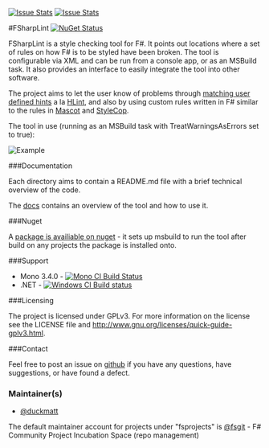 [![Issue Stats](http://issuestats.com/github/fsprojects/FSharpLint/badge/issue)](http://issuestats.com/github/fsprojects/FSharpLint)
[![Issue Stats](http://issuestats.com/github/fsprojects/FSharpLint/badge/pr)](http://issuestats.com/github/fsprojects/FSharpLint)

#FSharpLint [![NuGet Status](http://img.shields.io/nuget/v/FSharpLint.svg?style=flat)](https://www.nuget.org/packages/FSharpLint/)


FSharpLint is a style checking tool for F#. It points out locations where a set of rules on how F# is to be styled have been broken.
The tool is configurable via XML and can be run from a console app, or as an MSBuild task. It also provides an interface to easily integrate the tool into other software.

The project aims to let the user know of problems through [matching user defined hints](http://fsprojects.github.io/FSharpLint/FSharpLint.Hints.html) a la [HLint](http://community.haskell.org/~ndm/hlint/), and also by using custom rules written in F# similar to the rules in [Mascot](http://mascot.x9c.fr/manual.html) and [StyleCop](http://stylecop.codeplex.com/).

The tool in use (running as an MSBuild task with TreatWarningsAsErrors set to true):

![Example](http://i.imgur.com/D4c9g1m.png)

###Documentation

Each directory aims to contain a README.md file with a brief technical overview of the code. 

The [docs](http://fsprojects.github.io/FSharpLint/) contains an overview of the tool and how to use it.

###Nuget

A [package is availiable on nuget](https://www.nuget.org/packages/FSharpLint/) - it sets up msbuild to run the tool after build on any projects the package is installed onto.

###Support

* Mono 3.4.0 - [![Mono CI Build Status](https://travis-ci.org/fsprojects/FSharpLint.svg?branch=master "Build Status")](https://travis-ci.org/fsprojects/FSharpLint)
* .NET - [![Windows CI Build status](https://ci.appveyor.com/api/projects/status/l4d22kby012cb7jf "Build Status")](https://ci.appveyor.com/project/duckmatt/fsharplint-231)

###Licensing

The project is licensed under GPLv3. For more information on the license see the LICENSE file and http://www.gnu.org/licenses/quick-guide-gplv3.html.

###Contact

Feel free to post an issue on [github](../../issues) if you have any questions, have suggestions, or have found a defect.

### Maintainer(s)

- [@duckmatt](https://github.com/duckmatt)

The default maintainer account for projects under "fsprojects" is [@fsgit](https://github.com/fsgit) - F# Community Project Incubation Space (repo management)
